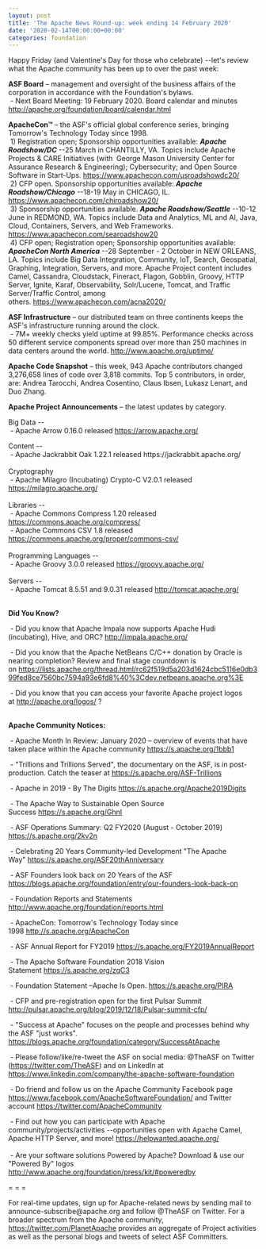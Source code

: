 ```yaml
---
layout: post
title: 'The Apache News Round-up: week ending 14 February 2020'
date: '2020-02-14T00:00:00+00:00'
categories: foundation
---
```

<p>Happy Friday (and Valentine's Day for those who celebrate) --let's review what the Apache community has been up to over the past week:</p><strong>ASF Board</strong> – management and oversight of the business affairs of the corporation in accordance with the Foundation's bylaws.<br />&nbsp;- Next Board Meeting: 19 February 2020. Board calendar and minutes <a href="http://apache.org/foundation/board/calendar.html">http://apache.org/foundation/board/calendar.html</a> 
  <p><strong>ApacheCon™</strong> – the ASF's official global conference series, bringing Tomorrow's Technology Today since 1998.<br />&nbsp;1) Registration open; Sponsorship opportunities available: <strong><em>Apache Roadshow/DC</em></strong> --25 March in CHANTILLY, VA. Topics include Apache Projects &amp; CARE Initiatives (with&nbsp; George Mason University Center for Assurance Research &amp; Engineering); Cybersecurity; and Open Source Software in Start-Ups. <a href="https://www.apachecon.com/usroadshowdc20/">https://www.apachecon.com/usroadshowdc20/</a><br />&nbsp;2) CFP open. Sponsorship opportunities available: <strong><em>Apache Roadshow/Chicago</em></strong> --18-19 May in CHICAGO, IL. <a href="https://www.apachecon.com/chiroadshow20/">https://www.apachecon.com/chiroadshow20/</a><br />&nbsp;3) Sponsorship opportunities available.&nbsp;<strong><em>Apache Roadshow/Seattle</em></strong> --10-12 June in REDMOND, WA. Topics include Data and Analytics, ML and AI, Java, Cloud, Containers, Servers, and Web Frameworks. <a href="https://www.apachecon.com/searoadshow20">https://www.apachecon.com/searoadshow20</a><br />&nbsp;4) CFP open; Registration open; Sponsorship opportunities available: <strong><em>ApacheCon North America</em></strong> --28 September - 2 October in NEW ORLEANS, LA. Topics include Big Data Integration, Community, IoT, Search, Geospatial, Graphing, Integration, Servers, and more. Apache Project content includes Camel, Cassandra, Cloudstack, Fineract, Flagon, Gobblin, Groovy, HTTP Server, Ignite, Karaf, Observability, Solr/Lucene, Tomcat, and Traffic Server/Traffic Control, among others.&nbsp;<a href="https://www.apachecon.com/acna2020/">https://www.apachecon.com/acna2020/</a></p> 
  <p> </p> 
  <p> </p> 
  <p><strong>ASF Infrastructure</strong> – our distributed team on three continents keeps the ASF's infrastructure running around the clock.<br />&nbsp;-
 7M+ weekly checks yield uptime at 99.85%. Performance checks across 50 
different service components spread over more than 250 machines in data 
centers around the world.&nbsp;<a href="http://www.apache.org/uptime/">http://www.apache.org/uptime/</a></p> 
  <p><strong>Apache Code Snapshot</strong> – this week, 943 Apache contributors changed 3,276,658 lines of code over 3,818 commits. Top 5 contributors, in order, are: Andrea Tarocchi, Andrea Cosentino, Claus Ibsen, Lukasz Lenart, and Duo Zhang. </p> 
  <p><strong>Apache Project Announcements</strong>&nbsp;– the latest updates by category. 
  </p> <span class="il"> 
    <p>Big Data --<br />&nbsp;- Apache Arrow 0.16.0 released <a href="http://arrow.apache.org">https://arrow.apache.org/</a> <br /></p></span> 
  <p><span>Content --<br />&nbsp;- Apache Jackrabbit Oak 1.22.1 released https://jackrabbit.apache.org/ <br /><br />Cryptography<br />&nbsp;- Apache Milagro (Incubating) Crypto-C V2.0.1 released <a href="https://milagro.apache.org">https://milagro.apache.org/</a> <br /></span><br />Libraries --<br />&nbsp;- Apache Commons Compress 1.20 <span class="il">released </span><a href="https://commons.apache.org/compress/" rel="noreferrer" target="_blank" data-saferedirecturl="https://www.google.com/url?q=https://commons.apache.org/compress/&amp;source=gmail&amp;ust=1581691388575000&amp;usg=AFQjCNFNQlFuvOjdRY_7DmPkw50nkYOH6w">https://commons.apache.org/com<wbr />press/</a><br />&nbsp;- Apache Commons CSV 1.8 <span class="il">released <a href="https://commons.apache.org/proper/commons-csv/">https://commons.apache.org/proper/commons-csv/</a> </span><span class="il"></span> <br /><br />Programming Languages --<br />
&nbsp;- Apache <span class="il">Groovy</span> 3.0.0 released <a href="https://groovy.apache.org/" rel="noreferrer" target="_blank" data-saferedirecturl="https://www.google.com/url?q=https://groovy.apache.org/&amp;source=gmail&amp;ust=1581691383095000&amp;usg=AFQjCNFM5xByqiNgrPrwC2olTfBwld61rg">https://<span class="il">groovy</span>.apache.org/</a><br /> <br />Servers --<br />
&nbsp;- Apache <span class="il">Tomcat</span> 8.5.51 and 9.0.31 released <a href="http://tomcat.apache.org/" rel="noreferrer" target="_blank" data-saferedirecturl="https://www.google.com/url?q=http://tomcat.apache.org/&amp;source=gmail&amp;ust=1581692413647000&amp;usg=AFQjCNHhUeuj0fBN27NsULSdw-yCHAz_lw">http://<span class="il">tomcat</span>.apache.org/</a><br /> </p> 
  <p><strong><br />Did You Know?</strong></p> 
  <p>&nbsp;- Did you know that Apache Impala now supports Apache Hudi (incubating), Hive, and ORC?&nbsp;<a href="http://impala.apache.org/">http://impala.apache.org/</a></p> 
  <p>&nbsp;- Did you know that the Apache NetBeans C/C++ donation by Oracle is nearing completion? Review and final stage countdown is on&nbsp;<a href="https://lists.apache.org/thread.html/rc62f519d5a203d1624cbc5116e0db399fed8ce7560bc7594a93e6fd8%40%3Cdev.netbeans.apache.org%3E">https://lists.apache.org/thread.html/rc62f519d5a203d1624cbc5116e0db399fed8ce7560bc7594a93e6fd8%40%3Cdev.netbeans.apache.org%3E</a></p> 
  <p>&nbsp;- Did you know that you can access your favorite Apache project logos at&nbsp;<a href="http://apache.org/logos/">http://apache.org/logos/</a> ?<br /><br /></p> 
  <p><strong>Apache Community Notices:</strong></p> 
  <p>&nbsp;-&nbsp;Apache Month In Review: January 2020 – overview of events that have taken place within the Apache community <a href="https://s.apache.org/1bbb1">https://s.apache.org/1bbb1</a> </p> 
  <p>&nbsp;- &quot;Trillions and Trillions Served&quot;, the documentary on the ASF, is in post-production. Catch the teaser at&nbsp;<a href="https://s.apache.org/ASF-Trillions">https://s.apache.org/ASF-Trillions</a> </p> 
  <p>&nbsp;- Apache in 2019 - By The Digits&nbsp;<a href="https://s.apache.org/Apache2019Digits">https://s.apache.org/Apache2019Digits</a> </p> 
  <p>&nbsp;- The Apache Way to Sustainable Open Source Success&nbsp;<a href="https://s.apache.org/GhnI">https://s.apache.org/GhnI</a></p> 
  <p>&nbsp;- ASF Operations Summary: Q2 FY2020 (August - October 2019) <a href="https://s.apache.org/2kv2n">https://s.apache.org/2kv2n</a></p> 
  <p>&nbsp;- Celebrating 20 Years Community-led Development &quot;The Apache Way&quot;&nbsp;<a href="https://s.apache.org/ASF20thAnniversary">https://s.apache.org/ASF20thAnniversary</a></p> 
  <p>&nbsp;- ASF Founders look back on 20 Years of the ASF <a href="https://blogs.apache.org/foundation/entry/our-founders-look-back-on">https://blogs.apache.org/foundation/entry/our-founders-look-back-on</a></p> 
  <p>&nbsp;- Foundation Reports and Statements <a href="http://www.apache.org/foundation/reports.html">http://www.apache.org/foundation/reports.html</a></p> 
  <p>&nbsp;- ApacheCon: Tomorrow's Technology Today since 1998&nbsp;<a href="http://s.apache.org/ApacheCon">http://s.apache.org/ApacheCon</a></p> 
  <p>&nbsp;- ASF Annual Report for FY2019&nbsp;<a href="https://s.apache.org/FY2019AnnualReport">https://s.apache.org/FY2019AnnualReport</a></p> 
  <p>&nbsp;- The Apache Software Foundation 2018 Vision Statement&nbsp;<a href="https://s.apache.org/zqC3">https://s.apache.org/zqC3</a></p> 
  <p>&nbsp;- Foundation Statement –Apache Is Open.&nbsp;<a href="https://s.apache.org/PIRA">https://s.apache.org/PIRA</a></p> 
  <p>&nbsp;- CFP and pre-registration open for the first Pulsar Summit <a href="http://pulsar.apache.org/blog/2019/12/18/Pulsar-summit-cfp/">http://pulsar.apache.org/blog/2019/12/18/Pulsar-summit-cfp/</a> </p> 
  <div> 
    <p>&nbsp;- &quot;Success at Apache&quot; focuses on the people and processes behind why the ASF &quot;just works&quot;. <a href="https://blogs.apache.org/foundation/category/SuccessAtApache">https://blogs.apache.org/foundation/category/SuccessAtApache</a></p> 
  </div> 
  <div> 
    <p>&nbsp;- Please follow/like/re-tweet the ASF on social media: @TheASF on Twitter (<a href="https://twitter.com/TheASF">https://twitter.com/TheASF</a>) and on LinkedIn at <a href="https://www.linkedin.com/company/the-apache-software-foundation">https://www.linkedin.com/company/the-apache-software-foundation</a></p> 
    <p>&nbsp;- Do friend and follow us on the Apache Community Facebook page <a href="https://www.facebook.com/ApacheSoftwareFoundation/">https://www.facebook.com/ApacheSoftwareFoundation/</a> and Twitter account <a href="https://twitter.com/ApacheCommunity">https://twitter.com/ApacheCommunity</a></p> 
  </div> <span class="LrzXr"></span><span class="LrzXr"></span> 
  <div>&nbsp;- Find out how you can participate with Apache 
community/projects/activities --opportunities open with Apache Camel, 
Apache HTTP Server, and more! <a href="https://helpwanted.apache.org/">https://helpwanted.apache.org/</a></div> 
  <div><br />&nbsp;- Are your software solutions Powered by Apache? Download &amp; use our &quot;Powered By&quot; logos <a href="http://www.apache.org/foundation/press/kit/#poweredby">http://www.apache.org/foundation/press/kit/#poweredby</a></div> 
  <div> 
    <p>= = =</p> 
    <p>For real-time updates, sign up for Apache-related news by sending
 mail to announce-subscribe@apache.org and follow @TheASF on Twitter. 
For a broader spectrum from the Apache community, <a href="https://twitter.com/PlanetApache">https://twitter.com/PlanetApache</a> provides an aggregate of Project activities as well as the personal blogs and tweets of select ASF Committers.</p> 
  </div> 
  <p> </p>

